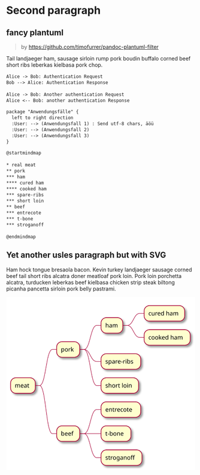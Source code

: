 # Second paragraph 
## fancy plantuml
> by https://github.com/timofurrer/pandoc-plantuml-filter

Tail landjaeger ham, sausage sirloin rump pork boudin buffalo corned beef short ribs leberkas kielbasa pork chop.

```{.plantuml width=50%}
Alice -> Bob: Authentication Request
Bob --> Alice: Authentication Response

Alice -> Bob: Another authentication Request
Alice <-- Bob: another authentication Response
```

```plantuml
package "Anwendungsfälle" {
  left to right direction
  :User: --> (Anwendungsfall 1) : Send utf-8 chars, äöü
  :User: --> (Anwendungsfall 2)
  :User: --> (Anwendungsfall 3)
}
```

```plantuml
@startmindmap

* real meat
** pork
*** ham
**** cured ham
**** cooked ham
*** spare-ribs
*** short loin
** beef
*** entrecote
*** t-bone
*** stroganoff

@endmindmap
```

## Yet another usles paragraph but with SVG
Ham hock tongue bresaola bacon. Kevin turkey landjaeger sausage corned beef tail short ribs alcatra doner meatloaf pork loin. Pork loin porchetta alcatra, turducken leberkas beef kielbasa chicken strip steak biltong picanha pancetta sirloin pork belly pastrami.

![an svg](img-svg.svg)
